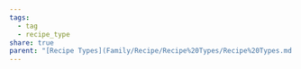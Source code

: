 ```yaml
---
tags:
  - tag
  - recipe_type
share: true
parent: "[Recipe Types](Family/Recipe/Recipe%20Types/Recipe%20Types.md.md)"
---
```


